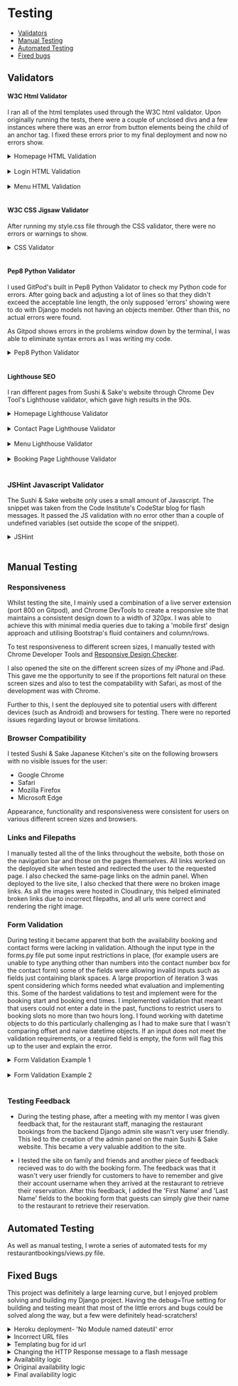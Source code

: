 # Testing

- [Validators](#validators)
- [Manual Testing](#manual-testing)
- [Automated Testing](#automated-tested)
- [Fixed bugs](#fixed-bugs)

## Validators
#### W3C Html Validator
I ran all of the html templates used through the W3C html validator.
Upon originally running the tests, there were a couple of unclosed divs and a few instances where there was an error from button elements being the child of an anchor tag. I fixed these errors prior to my final deployment and now no errors show.

<details><summary>Homepage HTML Validation</summary>

![Homepage HTML Validation](images/testing/home-html-val.png)

</details>

<br>

<details><summary>Login HTML Validation</summary>

![Login HTML Validation](images/testing/login-html-val.png)

</details>

<br>

<details><summary>Menu HTML Validation</summary>

![Menu HTML Validation](images/testing/menu-val.png)

</details>

<br>

#### W3C CSS Jigsaw Validator
After running my style.css file through the CSS validator, there were no errors or warnings to show.

<details><summary>CSS Validator</summary>

![CSS Validator](images/testing/css-validation.png)

</details>

<br>

#### Pep8 Python Validator
I used GitPod's built in Pep8 Python Validator to check my Python code for errors. After going back and adjusting a lot of lines so that they didn't exceed the acceptable line length, the only supposed 'errors' showing were to do with Django models not having an objects member. Other than this, no actual errors were found.

As Gitpod shows errors in the problems window down by the terminal, I was able to eliminate syntax errors as I was writing my code.

<details><summary>Pep8 Python Validator</summary>

![Python Validator](images/testing/pep8-validator.png)

</details>

<br>

#### Lighthouse SEO
I ran different pages from Sushi & Sake's website through Chrome Dev Tool's Lighthouse validator, which gave high results in the 90s.

<details><summary>Homepage Lighthouse Validator</summary>

![Homepage Ligthouse](images/testing/home-lighthouse.png)

</details>

<br>

<details><summary>Contact Page Lighthouse Validator</summary>

![Contact Ligthouse](images/testing/contact-lighthouse.png)

</details>

<br>

<details><summary>Menu Lighthouse Validator</summary>

![Menu Ligthouse](images/testing/menu-lighthouse.png)

</details>

<br>

<details><summary>Booking Page Lighthouse Validator</summary>

![Book Ligthouse](images/testing/book-lighthouse.png)

</details>

<br>

### JSHint Javascript Validator 
The Sushi & Sake website only uses a small amount of Javascript. The snippet was taken from the Code Institute's CodeStar blog for flash messages. It passed the JS validation with no error other than a couple of undefined variables (set outside the scope of the snippet).
<details><summary>JSHint</summary>

![Javascript Validator](images/testing/js-validator.png)

</details>

<br>

## Manual Testing
### Responsiveness

Whilst testing the site, I mainly used a combination of a live server extension (port 800 on Gitpod), and Chrome DevTools to create a responsive site that maintains a consistent design down to a width of 320px. I was able to achieve this with minimal media queries due to taking a 'mobile first' design approach and utilising Bootstrap's fluid containers and column/rows.

To test responsiveness to different screen sizes, I manually tested with Chrome Developer Tools and [Responsive Design Checker](https://responsivedesignchecker.com/).

I also opened the site on the different screen sizes of my iPhone and iPad. This gave me the opportunity to see if the proportions felt natural on these screen sizes and also to test the compatability with Safari, as most of the development was with Chrome.

Further to this, I sent the deplouyed site to potential users with different devices (such as Android) and browsers for testing. There were no reported issues regarding layout or browse limitations.

### Browser Compatibility

I tested Sushi & Sake Japanese Kitchen's site on the following browsers with no visible issues for the user:
 - Google Chrome
 - Safari
 - Mozilla Firefox
 - Microsoft Edge

Appearance, functionality and responsiveness were consistent for users on various different screen sizes and browsers.

### Links and Filepaths
I manually tested all the of the links throughout the website, both those on the navigation bar and those on the pages themselves. All links worked on the deployed site when tested and redirected the user to the requested page. I also checked the same-page links on the admin panel.
When deployed to the live site, I also checked that there were no broken image links. As all the images were hosted in Cloudinary, this helped eliminated broken links due to incorrect filepaths, and all urls were correct and rendering the right image.

### Form Validation
During testing it became apparent that both the availability booking and contact forms were lacking in validation. Although the input type in the forms.py file put some input restrictions in place, (for example users are unable to type anything other than numbers into the contact number box for the contact form) some of the fields were allowing invalid inputs such as fields just containing blank spaces.
A large proportion of iteration 3 was spent considering which forms needed what evaluation and implementing this. Some of the hardest validations to test and implement were for the booking start and booking end times. I implemented validation that meant that users could not enter a date in the past, functions to restrict users to booking slots no more than two hours long. I found working with datetime objects to do this particularly challenging as I had to make sure that I wasn't comparing offset and naive datetime objects.
If an input does not meet the validation requirements, or a required field is empty, the form will flag this up to the user and explain the error.

<details><summary>Form Validation Example 1</summary>

![Form validation example 1](images/testing/form-validation-ex1.png)

</details>

<br>

<details><summary>Form Validation Example 2</summary>

![Form validation example 2](images/testing/form-validation-ex2.png)

</details>

<br>

### Testing Feedback
- During the testing phase, after a meeting with my mentor I was given feedback that, for the restaurant staff, managing the restaurant bookings from the backend Django admin site wasn't very user friendly. This led to the creation of the admin panel on the main Sushi & Sake website. This became a very valuable addition to the site.

- I tested the site on family and friends and another piece of feedback recieved was to do with the booking form. The feedback was that it wasn't very user friendly for customers to have to remember and give their account username when they arrived at the restaurant to retrieve their reservation. After this feedback, I added the 'First Name' and 'Last Name' fields to the booking form that guests can simply give their name to the restaurant to retrieve their reservation.

## Automated Testing
As well as manual testing, I wrote a series of automated tests for my restaurantbookings/views.py file.

## Fixed Bugs
This project was definitely a large learning curve, but I enjoyed problem solving and building my Django project. Having the debug=True setting for building and testing meant that most of the little errors and bugs could be solved along the way, but a few were definitely head-scratchers!

<details>
<summary>Heroku deployment- 'No Module named dateutil' error</summary>
<br>

After setting up the inital shell for the project in GitPod, I deployed my live site on Heroku early to make sure it was all set up, and checked in with it after each large implementation to check the functionality. However, after making large changes to the restaurantbookings/forms.py file, I encountered an error where Heroku would not properly deploy the live site as it could not find 'dateutil'.

This was puzzling at first, as the project was working absolutely fine on the local server. I checked that dateutil was installed by entering 'pip3 install python-dateutil' in the terminal, but got the response that the conditions were already satisfied. I checked in my requirements.txt and could not see dateutil, so I typed the pip3 freeze command to updated requirements.txt. No changes.

After scouring the web, I found a Slack article (in credits) that told me to uninstall python-dateutil and install it. It seems that the pre-installed date-util was an old version, and as soon as I did the pip command to update requirements.txt and the dateutil requirement appeared, which could now be passed along to Heroku.

</details>

<details>
<summary>Incorrect URL files</summary>
<br>

Whilst trying to understand how to create a URL to contain a booking id, I discovered that I had made an error with my URLS files. I had pathed out all of the URLS in both the sushisake main urls.py file and the restaurantbookings urls.py file, which was throwing up error messages and unneccessary code.

I removed some urls from the main sushisake url file, as they were already covered by the 'include restaurantbookings' url line.

</details>

<details>
<summary>Templating bug for id url</summary>
<br>

Whilst creating the update part of the CRUD functionality for bookings, I needed to pass the booking id into the edit booking url. I kept getting the error that the booking id url was invalid and could not be found.

To troubleshoot, I reviewed the code for the Code Institute blog where the slug field was passed as a parameter for a url and the url link to it. My code matched so I decided that the error was not with the url setup. I went on to check the other factors affecting it, including the format of the href in the html template.

I went in to realise that it was a templating/context error. I was trying to use the booking.id but what I had passed through to the update html context was 'user-booking'. I had referred to the booking object as 'user-booking' on the html template instead of booking so they didn't match. I updated the context to pass in 'bookings' instead of 'user-bookings' and it was working as expected.

</details>

<details>
<summary>Changing the HTTP Response message to a flash message</summary>
<br>

The first draft of the booking functionality would redirect users to a HTTP Response page with either a booking success or booking failure message (depending on table availability). I wanted to change this so that users would instead recieve flash message feedback, and would be returned to a different html page within the Sushi & Sake site so that they could continue their experience.

However, when trying to alter this code to return a flash message, I got the response that the 'HTTP Response did not return an object, it returned None'. Although the previous code had worked fine, I couldn't figure out how to merge the working code and my desire for a flash message.

After a chat with Gemma from tutor support, she helped me to understand that the way I was trying implement the flash messages was more for function based views. She sent me a helpful article (in credits) which showed me how to add flash messages to class based views by adding in 'self.' before the request so that this argument could then be passed into the message.

</details>
<details>
<summary>Availability logic</summary>
<br>

Whilst testing the availability logic to avoid double booking in the availability.py file, I noticed that the booking system kept assigning unavailable tables to new bookings. It was returning the smallest possible table for the party size, regardless of whether the table already had bookings for that time frame.

The orginal code for the availability logic was based off a tutorial for a hotel system (in credits), but that code was for a hotel management system that was only checking the availability of a specific room rather than a list of objects like I was trying to do by checking all of the restaurant's tables. This led to a complete overhaul of the availability logic and the way the problem was approached.

Instead of checking every table all at once for the booking times, I took a more incremental approach. I started by creating a list of tables that were big enough for the party size. Then I found a list of all the existing bookings and made another list of those table numbers. Finally I made a list of available tables by adding any tables that were both big enough and were NOT in the list of already booked tables.
</details>

<details><summary>Original availability logic</summary>

![Original availability logic](images/testing/original-avail-logic.png)

</details>

<details><summary>Final availability logic</summary>

![Final availability logic](images/testing/final-avail.png)

</details>

<br>